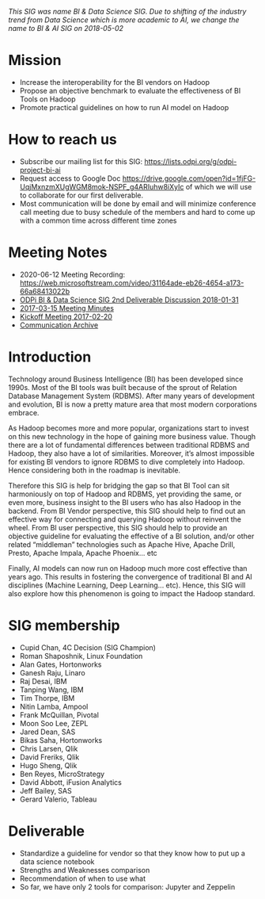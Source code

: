_This SIG was name BI & Data Science SIG. Due to shifting of the industry trend from Data Science which is more academic to AI, we change the name to BI & AI SIG on 2018-05-02_

# Mission
* Increase the interoperability for the BI vendors on Hadoop
* Propose an objective benchmark to evaluate the effectiveness of BI Tools on Hadoop
* Promote practical guidelines on how to run AI model on Hadoop

# How to reach us
* Subscribe our mailing list for this SIG: https://lists.odpi.org/g/odpi-project-bi-ai
* Request access to Google Doc https://drive.google.com/open?id=1fjFG-UqjMxnzmXUgWGM8mok-NSPF_g4ARIuhw8iXyIc of which we will use to collaborate for our first deliverable.
* Most communication will be done by email and will minimize conference call meeting due to busy schedule of the members and hard to come up with a common time across different time zones

# Meeting Notes
* 2020-06-12 Meeting Recording: https://web.microsoftstream.com/video/31164ade-eb26-4654-a173-66a68413022b
* [ODPi BI & Data Science SIG 2nd Deliverable Discussion 2018-01-31](meetings/ODPi-BI-&-Data-Science-SIG-2nd-Deliverable-Discussion-Minutes-2018-01-31.md)
* [2017-03-15 Meeting Minutes](meetings/BI-&-Data-Science-SIG-Meeting-Minutes-2017-03-15-4:30PM-EST.md)
* [Kickoff Meeting 2017-02-20](meetings/BI-&-Data-Science-SIG-Meeting-Minutes-2017-02-20-2PM-EST.md)
* [Communication Archive](https://lists.odpi.org/g/odpi-project-bi-ai/topics)

# Introduction
Technology around Business Intelligence (BI) has been developed since 1990s. Most of the BI tools was built because of the sprout of Relation Database Management System (RDBMS). After many years of development and evolution, BI is now a pretty mature area that most modern corporations embrace.

As Hadoop becomes more and more popular, organizations start to invest on this new technology in the hope of gaining more business value. Though there are a lot of fundamental differences between traditional RDBMS and Hadoop, they also have a lot of similarities. Moreover, it’s almost impossible for existing BI vendors to ignore RDBMS to dive completely into Hadoop. Hence considering both in the roadmap is inevitable.

Therefore this SIG is help for bridging the gap so that BI Tool can sit harmoniously on top of Hadoop and RDBMS, yet providing the same, or even more, business insight to the BI users who has also Hadoop in the backend. From BI Vendor perspective, this SIG should help to find out an effective way for connecting and querying Hadoop without reinvent the wheel. From BI user perspective, this SIG should help to provide an objective guideline for evaluating the effective of a BI solution, and/or other related “middleman” technologies such as Apache Hive, Apache Drill, Presto, Apache Impala, Apache Phoenix… etc

Finally, AI models can now run on Hadoop much more cost effective than years ago. This results in fostering the convergence of traditional BI and AI disciplines (Machine Learning, Deep Learning... etc). Hence, this SIG will also explore how this phenomenon is going to impact the Hadoop standard.

# SIG membership
* Cupid Chan, 4C Decision (SIG Champion)
* Roman Shaposhnik, Linux Foundation
* Alan Gates, Hortonworks
* Ganesh Raju, Linaro
* Raj Desai, IBM
* Tanping Wang, IBM
* Tim Thorpe, IBM
* Nitin Lamba, Ampool
* Frank McQuillan, Pivotal
* Moon Soo Lee, ZEPL
* Jared Dean, SAS
* Bikas Saha, Hortonworks
* Chris Larsen, Qlik
* David Freriks, Qlik
* Hugo Sheng, Qlik
* Ben Reyes, MicroStrategy
* David Abbott, iFusion Analytics
* Jeff Bailey, SAS
* Gerard Valerio, Tableau

# Deliverable
* Standardize a guideline for vendor so that they know how to put up a data science notebook
* Strengths and Weaknesses comparison
* Recommendation of when to use what
* So far, we have only 2 tools for comparison: Jupyter and Zeppelin
